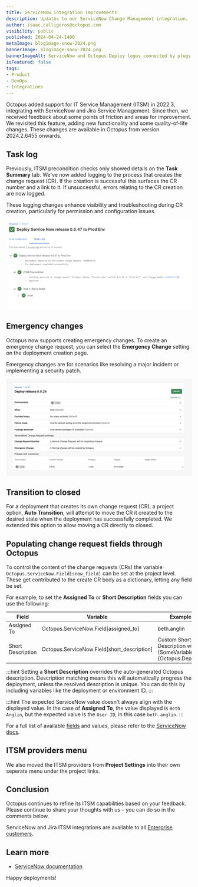 ```yaml
---
title: ServiceNow integration improvements
description: Updates to our ServiceNow Change Management integration.
author: isaac.calligeros@octopus.com
visibility: public
published: 2024-04-24-1400
metaImage: blogimage-snow-2024.png
bannerImage: blogimage-snow-2024.png
bannerImageAlt: ServiceNow and Octopus Deploy logos connected by plugs with little stars around the connection.
isFeatured: false
tags:
- Product
- DevOps
- Integrations
---
```


Octopus added support for IT Service Management (ITSM) in 2022.3, integrating with ServiceNow and Jira Service Management. Since then, we received feedback about some points of friction and areas for improvement. We revisited this feature, adding new functionality and some quality-of-life changes. These changes are available in Octopus from version 2024.2.6455 onwards.

## Task log

Previously, ITSM precondition checks only showed details on the **Task Summary** tab. We've now added logging to the process that creates the change request (CR). If the creation is successful this surfaces the CR number and a link to it. If unsuccessful, errors relating to the CR creation are now logged. 

These logging changes enhance visibility and troubleshooting during CR creation, particularly for permission and configuration issues.

![ITSM task logs](itsm-tasklog.png "width=500")

## Emergency changes

Octopus now supports creating emergency changes. To create an emergency change request, you can select the **Emergency Change** setting on the deployment creation page. 

Emergency changes are for scenarios like resolving a major incident or implementing a security patch.

![ITSM deployment settings](itsm-deployment-settings.png "width=500")


## Transition to closed

For a deployment that creates its own change request (CR), a project option, **Auto Transition**, will attempt to move the CR it created to the desired state when the deployment has successfully completed. We extended this option to allow moving a CR directly to closed.

## Populating change request fields through Octopus

To control the content of the change requests (CRs) the variable `Octopus.ServiceNow.Field[snow_field]` can be set at the project level. These get contributed to the create CR body as a dictionary, letting any field be set.

For example, to set the **Assigned To** or **Short Description** fields you can use the following:

| Field | Variable | Example Value|
|--|--|--|
|Assigned To|Octopus.ServiceNow.Field[assigned_to]|beth.anglin|
|Short Description|Octopus.ServiceNow.Field[short_description]|Custom Short Description with #{SomeVariable} #{Octopus.Deployment.Id}|

:::hint
Setting a **Short Description** overrides the auto-generated Octopus description. Description matching means this will automatically progress the deployment, unless the resolved description is unique. You can do this by including variables like the deployment or environment ID.
:::

:::hint
The expected ServiceNow value doesn't always align with the displayed value. In the case of **Assigned To**, the value displayed is `Beth Anglin`, but the expected value is the `User ID`, in this case `beth.anglin`.
:::

For a full list of available [fields](https://docs.servicenow.com/bundle/washingtondc-platform-administration/page/administer/localization/reference/r_FieldLabelTable.html) and values, please refer to the [ServiceNow docs](https://developer.servicenow.com/dev.do#!/reference/api/utah/rest/change-management-api).

## ITSM providers menu 

We also moved the ITSM providers from **Project Settings** into their own seperate menu under the project links.

## Conclusion

Octopus continues to refine its ITSM capabilities based on your feedback. Please continue to share your thoughts with us – you can do so in the comments below. 

ServiceNow and Jira ITSM integrations are available to all [Enterprise customers](https://octopus.com/pricing/overview). 

## Learn more

- [ServiceNow documentation](https://octopus.com/docs/approvals/servicenow)

Happy deployments!
